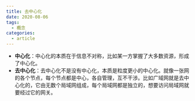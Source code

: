 ```yaml
---
title: 去中心化
date: 2020-08-06
tags:
  - 概念
categories:
  - article
---
```


- **中心化**：中心化的本质在于信息不对称，比如某一方掌握了大多数资源，形成了中心化。
- **去中心化**：去中心化不是没有中心化，本质是粒度更小的中心化。就像一张网的各个节点，每个节点都是中心，各自管理，互不干涉。比如广域网就是去中心化的，它由无数个局域网组成，每个局域网都是独立的，想要访问局域网就要经过它的网关。
